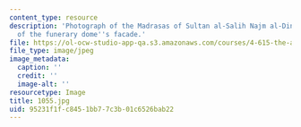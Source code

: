 ```yaml
---
content_type: resource
description: 'Photograph of the Madrasas of Sultan al-Salih Najm al-Din Ayyub: detail
  of the funerary dome''s facade.'
file: https://ol-ocw-studio-app-qa.s3.amazonaws.com/courses/4-615-the-architecture-of-cairo-spring-2002/95231f1fc8451bb77c3b01c6526bab22_1055.jpg
file_type: image/jpeg
image_metadata:
  caption: ''
  credit: ''
  image-alt: ''
resourcetype: Image
title: 1055.jpg
uid: 95231f1f-c845-1bb7-7c3b-01c6526bab22
---
```

